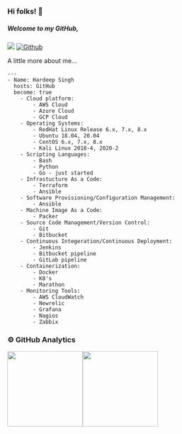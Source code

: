 ### Hi folks! 👋

##### Welcome to my GitHub,

![](https://visitor-badge.laobi.icu/badge?page_id=Hardeep18) [![Github](https://img.shields.io/github/followers/Hardeep18?label=Follow&style=social)](https://github.com/Hardeep18)

A little more about me...

```
---
- Name: Hardeep Singh
  hosts: GitHub
  become: true
    - Cloud platform:
        - AWS Cloud
        - Azure Cloud
        - GCP Cloud
    - Operating Systems:
        - RedHat Linux Release 6.x, 7.x, 8.x
        - Ubuntu 18.04, 20.04
        - CentOS 6.x, 7.x, 8.x
        - Kali Linux 2018-4, 2020-2
    - Scripting Languages:
        - Bash
        - Python 
        - Go - just started   
    - Infrastucture As a Code:
        - Terraform
        - Ansible
    - Software Provisioning/Configuration Management:
        - Ansible
    - Machine Image As a Code: 
        - Packer
    - Source Code Management/Version Control:
        - Git
        - Bitbucket
    - Continuous Integeration/Continuous Deployment:
        - Jenkins
        - Bitbucket pipeline
        - GitLab pipeline
    - Containerization:
        - Docker
        - K8's
        - Marathon 
    - Monitoring Tools:
        - AWS CloudWatch
        - Newrelic
        - Grafana
        - Nagios
        - Zabbix
```     

### ⚙️ GitHub Analytics

<img height="170px" src="https://github-readme-stats.vercel.app/api?username=Hardeep18&include_all_commits=true&count_private=true&show_icons=true&theme=chartreuse-dark&card" /><img height="170px" src="https://github-readme-stats.vercel.app/api/top-langs/?username=Hardeep18&include_all_commits=true&count_private=true&show_icons=true&theme=chartreuse-dark&layout=compact" />
